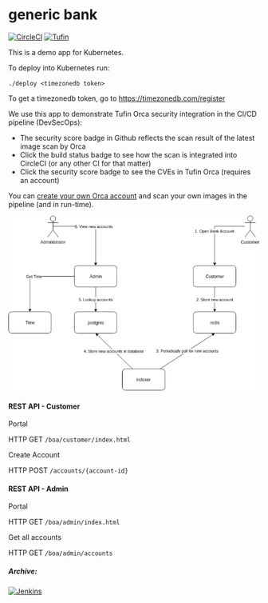 # generic bank
[![CircleCI](https://circleci.com/gh/Tufin/generic-bank.svg?style=shield&circle-token=dadfdb30201b7acdcfe4c91a2670536bd937c188)](https://circleci.com/gh/Tufin/generic-bank)
[![Tufin](https://orca.tufin.io/api/generic-bank/retail/badges/security-score?image=tufinim/generic-bank:cia-latest&token=7795db57-9633-4dc6-acb4-8acf118104c9)](https://orca.tufin.io/ui/#/generic-bank/retail/grid/scans?image=tufinim%2Fgeneric-bank)

This is a demo app for Kubernetes.  

To deploy into Kubernetes run:
```
./deploy <timezonedb token>
```
To get a timezonedb token, go to https://timezonedb.com/register

We use this app to demonstrate Tufin Orca security integration in the CI/CD pipeline (DevSecOps):
- The security score badge in Github reflects the scan result of the latest image scan by Orca
- Click the build status badge to see how the scan is integrated into CircleCI (or any other CI for that matter)
- Click the security score badge to see the CVEs in Tufin Orca (requires an account)

You can [create your own Orca account](https://www.tufin.com/tryorca) and scan your own images in the pipeline (and in run-time).

![Generic Bank Diagram](https://github.com/Tufin/generic-bank/blob/master/Generic%20Bank%20Diagram.png)


#### REST API - Customer
Portal

HTTP GET `/boa/customer/index.html`

Create Account

HTTP POST `/accounts/{account-id}`

#### REST API - Admin
Portal

HTTP GET `/boa/admin/index.html`

Get all accounts

HTTP GET `/boa/admin/accounts` 


##### Archive:
[![Jenkins](http://104.155.103.55/buildStatus/icon?job=admin)](http://104.155.103.55/job/admin/)
